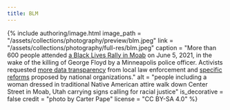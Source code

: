 ```yaml
---
title: BLM
---
```


{% include authoring/image.html
    image_path = "/assets/collections/photography/preview/blm.jpeg"
    link =       "/assets/collections/photography/full-res/blm.jpeg"
    caption = "More than 600 people attended [a Black Lives Rally in Moab](https://www.moabtimes.com/articles/hundreds-attend-black-lives-matter-march-in-moab/) on June 5, 2021, in the wake of the killing of George Floyd by a Minneapolis police officer. Activists requested [more data transparency](https://www.moabtimes.com/articles/activists-request-more-law-enforcement-data/) from local law enforcement and [specific reforms](https://www.moabtimes.com/articles/how-do-local-policing-policies-compare-to-proposed-reforms/) proposed by national organizations."
    alt = "people including a woman dressed in traditional Native American attire walk down Center Street in Moab, Utah carrying signs calling for racial justice"
    is_decorative = false
    credit = "photo by Carter Pape"
    license = "CC BY-SA 4.0"
%}
